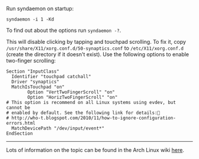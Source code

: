 Run syndaemon on startup:

`syndaemon -i 1 -Kd`

To find out about the options run `syndaemon -?`.

This will disable clicking by tapping and touchpad scrolling. To fix it, copy `/usr/share/X11/xorg.conf.d/50-synaptics.conf` to `/etc/X11/xorg.conf.d` (create the directory if it doesn't exist).
Use the following options to enable two-finger scrolling:

```
Section "InputClass"
  Identifier "touchpad catchall"
  Driver "synaptics"
  MatchIsTouchpad "on"
		Option "VertTwoFingerScroll" "on"
		Option "HorizTwoFingerScroll" "on"
# This option is recommend on all Linux systems using evdev, but cannot be
# enabled by default. See the following link for details:
# http://who-t.blogspot.com/2010/11/how-to-ignore-configuration-errors.html
  MatchDevicePath "/dev/input/event*"
EndSection
```

---

Lots of information on the topic can be found in the Arch Linux wiki [here](https://wiki.archlinux.org/index.php/Touchpad_Synaptics).
